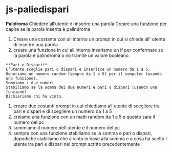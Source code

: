 # js-paliedispari
**Palidroma**
Chiedere all’utente di inserire una parola
Creare una funzione per capire se la parola inserita è palindroma

1. Creare una costante con all interno un prompt in cui si chiede all' utente di inserire una parola
2. creare una funzione in cui all interno inseriamo un if per confermare se la parola è palindroma o no tramite un valore booleano
````
**Pari e Dispari**
L’utente sceglie pari o dispari e inserisce un numero da 1 a 5.
Generiamo un numero random (sempre da 1 a 5) per il computer (usando una funzione).
Sommiamo i due numeri
Stabiliamo se la somma dei due numeri è pari o dispari (usando una funzione)
Dichiariamo chi ha vinto.
````
1. creare due costanti prompt in cui chiediamo all utente di scegliere tra pari e dispari e di scegliere un numero da 1 a 5
2. creiamo una funzione con un math random da 1 a 5 e questo sara il numero del pc
3. sommiamo il numero dell utente e il numero del pc
4. sempre con una funzione stabiliamo se la somma e pari o dispari, dopodiche stabiliamo che a vinto in base alla somma e a cosa ha scelto l utente tra pari e dispari nel prompt scritto precedentemente



